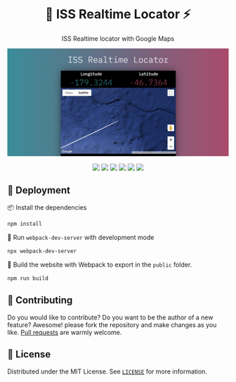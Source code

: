 <h1 align="center">📡 ISS Realtime Locator ⚡</h1>

<p align="center">
  ISS Realtime locator with Google Maps
</p>

<p align="center">
  <img src="./.github/screenshot.png" />
</p>

<p align="center">
  <img src="https://img.shields.io/static/v1?label=NodeJS&message=v11.14.0&color=339933&logo=node.js" />
  <img src="https://img.shields.io/static/v1?label=React&message=v16.13&color=61DAFB&logo=react" />
  <img src="https://img.shields.io/static/v1?label=Webpack&message=v4&color=00afdb&logo=webpack" />
  <img src="https://img.shields.io/static/v1?label=Babel&message=v7.x&color=yellow&logo=babel" />
  <img src="https://img.shields.io/static/v1?label=Sass&message=v1.26&color=ff54d4&logo=sass" />
  <img src="https://img.shields.io/static/v1?label=Google%20Maps%20API&message=via%20CDN&color=4285F4&logo=google-maps" />
</p>

## 🚀 Deployment
📦 Install the dependencies
```bash
npm install
```
🌙 Run `webpack-dev-server` with development mode
```bash
npx webpack-dev-server
```

👷 Build the website with Webpack to export in the `public` folder.

```bash
npm run build
```

## 🤲 Contributing
Do you would like to contribute? Do you want to be the author of a new feature? Awesome! please fork the repository and make changes as you like. [Pull requests](https://github.com/360macky/ISS-Realtime-Locator/pulls) are warmly welcome.


## 📃 License
Distributed under the MIT License.
See [`LICENSE`](./LICENSE) for more information.

